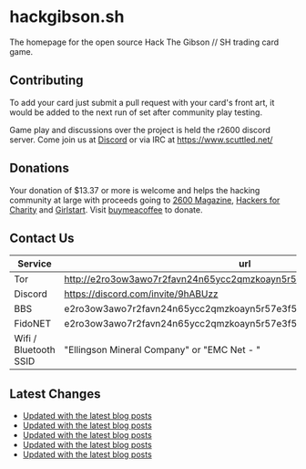 # hackgibson.sh
The homepage for the open source Hack The Gibson // SH trading card game.


## Contributing

To add your card just submit a pull request with your card's front art, it would be added to the next run of set after community play testing.

Game play and discussions over the project is held the r2600 discord server. Come join us at [Discord](https://discord.com/invite/9hABUzz) or via IRC at https://www.scuttled.net/


## Donations

Your donation of $13.37 or more is welcome and helps the hacking community at large with proceeds going to [2600 Magazine](https://2600.com/), [Hackers for Charity](https://hackersforcharity.org) and [Girlstart](https://girlstart.org).  Visit [buymeacoffee](https://www.buymeacoffee.com/hackgibson.sh) to donate.


## Contact Us

Service | url
-|-
Tor | http://e2ro3ow3awo7r2favn24n65ycc2qmzkoayn5r57e3f56nvjwdcgg32ad.onion
Discord | https://discord.com/invite/9hABUzz
BBS | e2ro3ow3awo7r2favn24n65ycc2qmzkoayn5r57e3f56nvjwdcgg32ad.onion:23
FidoNET | e2ro3ow3awo7r2favn24n65ycc2qmzkoayn5r57e3f56nvjwdcgg32ad.onion:24554
Wifi / Bluetooth SSID | "Ellingson Mineral Company" or "EMC Net - <fidonet address>"

## Latest Changes
<!-- BLOG-POST-LIST:START -->
- [Updated with the latest blog posts](https://github.com/DFW2600/hackgibson.sh/commit/cca2d09aaed6f153ed87db44ee0493a2714b3ef6)
- [Updated with the latest blog posts](https://github.com/DFW2600/hackgibson.sh/commit/eff0d7b6c2c5e7d4233e05fe1d694d2917ef08d8)
- [Updated with the latest blog posts](https://github.com/DFW2600/hackgibson.sh/commit/e5e20ac6f4c19b36d007ef8dde203c85266b2254)
- [Updated with the latest blog posts](https://github.com/DFW2600/hackgibson.sh/commit/feb05a152870364d55729c39d5b04e984f931c4b)
- [Updated with the latest blog posts](https://github.com/DFW2600/hackgibson.sh/commit/ecb91d8f6d4ecbe76108c024b7875106d334c879)
<!-- BLOG-POST-LIST:END -->
